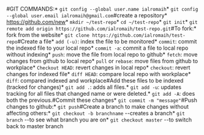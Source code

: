 #GIT COMMANDS:* `git config --global user.name ialromaih`* `git config --global user.email ialromaih@gmail.com`#create a repository* https://github.com/new* `mkdir ~/test-repo`* `cd ~/test-repo`* `git init`* `git remote add origin https://github.com/ialromaih/test-repo.git`#To fork:* fork from the website* `git clone https://github.com/ialromaih/test-repo`#Create a file* `add (-u)`: index the file to be monitored* `commit`: commit the indexed file to your local repo* `commit -a`: commit a file to local repo without indexing* `push`: move the file from local repo to github* `fetch`: move changes from github to local repo* `pull` or `rebase`: move files from github to workplace* `Checkout HEAD`: revert changes in local repo* `checkout`: revert changes for indexed file* `diff HEAD`: compare local repo with workplace* `diff`: compared indexed and workplace#Add these files to be indexed (tracked for changes)* `git add .`: adds all files.* `git add -u`: updates tracking for all files that changed name or were deleted.* `git add -A`: does both the previous.#Commit these changes* `git commit -m "message"`#Push changes to github:* `git push`#Create a branch to make changes without affecting others:* `git checkout -b branchname` --creates a branch* `git branch` --to see what branch you are on* `git checkout master` --to switch back to master branch
